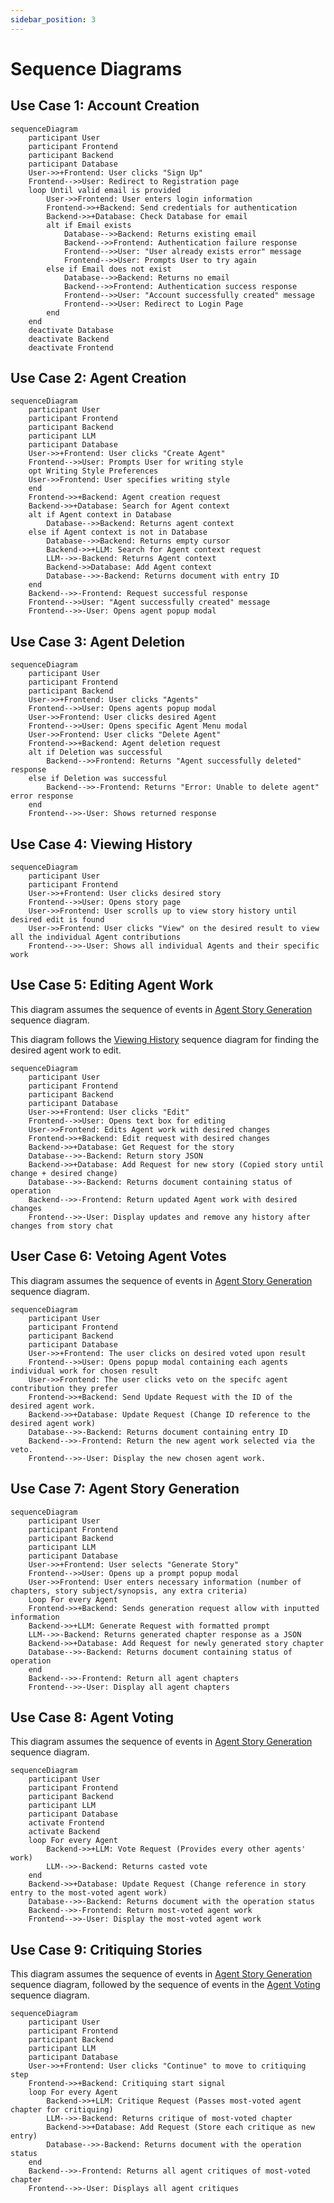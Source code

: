 ```yaml
---
sidebar_position: 3
---
```


# Sequence Diagrams

## Use Case 1: Account Creation
```mermaid
sequenceDiagram
    participant User
    participant Frontend
    participant Backend
    participant Database
    User->>+Frontend: User clicks "Sign Up"
    Frontend-->>User: Redirect to Registration page
    loop Until valid email is provided
        User->>Frontend: User enters login information
        Frontend->>+Backend: Send credentials for authentication
        Backend->>+Database: Check Database for email
        alt if Email exists
            Database-->>Backend: Returns existing email
            Backend-->>Frontend: Authentication failure response
            Frontend-->>User: "User already exists error" message
            Frontend-->>User: Prompts User to try again
        else if Email does not exist
            Database-->>Backend: Returns no email
            Backend-->>Frontend: Authentication success response
            Frontend-->>User: "Account successfully created" message
            Frontend-->>User: Redirect to Login Page
        end
    end
    deactivate Database
    deactivate Backend
    deactivate Frontend
```

## Use Case 2: Agent Creation
```mermaid
sequenceDiagram
    participant User
    participant Frontend
    participant Backend
    participant LLM
    participant Database
    User->>+Frontend: User clicks "Create Agent"
    Frontend-->>User: Prompts User for writing style
    opt Writing Style Preferences
    User->>Frontend: User specifies writing style
    end
    Frontend->>+Backend: Agent creation request
    Backend->>+Database: Search for Agent context
    alt if Agent context in Database
        Database-->>Backend: Returns agent context
    else if Agent context is not in Database
        Database-->>Backend: Returns empty cursor
        Backend->>+LLM: Search for Agent context request
        LLM-->>-Backend: Returns Agent context
        Backend->>Database: Add Agent context
        Database-->>-Backend: Returns document with entry ID
    end
    Backend-->>-Frontend: Request successful response
    Frontend-->>User: "Agent successfully created" message
    Frontend-->>-User: Opens agent popup modal
```

## Use Case 3: Agent Deletion
```mermaid
sequenceDiagram
    participant User
    participant Frontend
    participant Backend
    User->>+Frontend: User clicks "Agents"
    Frontend-->>User: Opens agents popup modal
    User->>Frontend: User clicks desired Agent
    Frontend-->>User: Opens specific Agent Menu modal
    User->>Frontend: User clicks "Delete Agent"
    Frontend->>+Backend: Agent deletion request
    alt if Deletion was successful
        Backend-->>Frontend: Returns "Agent successfully deleted" response
    else if Deletion was successful
        Backend-->>-Frontend: Returns "Error: Unable to delete agent" error response
    end
    Frontend-->>-User: Shows returned response
```

## Use Case 4: Viewing History
```mermaid
sequenceDiagram
    participant User
    participant Frontend
    User->>+Frontend: User clicks desired story
    Frontend-->>User: Opens story page
    User->>Frontend: User scrolls up to view story history until desired edit is found
    User->>Frontend: User clicks "View" on the desired result to view all the individual Agent contributions
    Frontend-->>-User: Shows all individual Agents and their specific work
```

## Use Case 5: Editing Agent Work
This diagram assumes the sequence of events in [Agent Story Generation](#use-case-7-agent-story-generation) sequence diagram.

This diagram follows the [Viewing History](#use-case-4-viewing-history-sequence-diagram) sequence diagram for finding the desired agent work to edit.
```mermaid
sequenceDiagram
    participant User
    participant Frontend
    participant Backend
    participant Database
    User->>+Frontend: User clicks "Edit"
    Frontend-->>User: Opens text box for editing
    User->>Frontend: Edits Agent work with desired changes
    Frontend->>+Backend: Edit request with desired changes
    Backend->>+Database: Get Request for the story
    Database-->>-Backend: Return story JSON
    Backend->>+Database: Add Request for new story (Copied story until change + desired change)
    Database-->>-Backend: Returns document containing status of operation
    Backend-->>-Frontend: Return updated Agent work with desired changes
    Frontend-->>-User: Display updates and remove any history after changes from story chat
```

## User Case 6: Vetoing Agent Votes
This diagram assumes the sequence of events in [Agent Story Generation](#use-case-7-agent-story-generation) sequence diagram.

```mermaid
sequenceDiagram
    participant User
    participant Frontend
    participant Backend
    participant Database
    User->>+Frontend: The user clicks on desired voted upon result
    Frontend-->>User: Opens popup modal containing each agents individual work for chosen result
    User->>Frontend: The user clicks veto on the specifc agent contribution they prefer
    Frontend->>+Backend: Send Update Request with the ID of the desired agent work.
    Backend->>+Database: Update Request (Change ID reference to the desired agent work)
    Database-->>-Backend: Returns document containing entry ID
    Backend-->>-Frontend: Return the new agent work selected via the veto. 
    Frontend-->>-User: Display the new chosen agent work. 
```
## Use Case 7: Agent Story Generation
```mermaid
sequenceDiagram
    participant User
    participant Frontend
    participant Backend
    participant LLM
    participant Database
    User->>+Frontend: User selects "Generate Story"
    Frontend-->>User: Opens up a prompt popup modal
    User->>Frontend: User enters necessary information (number of chapters, story subject/synopsis, any extra criteria)
    Loop For every Agent
    Frontend->>+Backend: Sends generation request allow with inputted information
    Backend->>+LLM: Generate Request with formatted prompt
    LLM-->>-Backend: Returns generated chapter response as a JSON
    Backend->>+Database: Add Request for newly generated story chapter
    Database-->>-Backend: Returns document containing status of operation
    end
    Backend-->>-Frontend: Return all agent chapters
    Frontend-->>-User: Display all agent chapters
```

## Use Case 8: Agent Voting
This diagram assumes the sequence of events in [Agent Story Generation](#use-case-7-agent-story-generation) sequence diagram.
```mermaid
sequenceDiagram
    participant User
    participant Frontend
    participant Backend
    participant LLM
    participant Database
    activate Frontend
    activate Backend
    loop For every Agent
        Backend->>+LLM: Vote Request (Provides every other agents' work)
        LLM-->>-Backend: Returns casted vote
    end
    Backend->>+Database: Update Request (Change reference in story entry to the most-voted agent work)
    Database-->>-Backend: Returns document with the operation status
    Backend-->>-Frontend: Return most-voted agent work
    Frontend-->>-User: Display the most-voted agent work
```

## Use Case 9: Critiquing Stories
This diagram assumes the sequence of events in [Agent Story Generation](#use-case-7-agent-story-generation) sequence diagram, followed by the sequence of events in the [Agent Voting](#use-case-8-agent-voting) sequence diagram.
```mermaid
sequenceDiagram
    participant User
    participant Frontend
    participant Backend
    participant LLM
    participant Database
    User->>+Frontend: User clicks "Continue" to move to critiquing step
    Frontend->>+Backend: Critiquing start signal
    loop For every Agent
        Backend->>+LLM: Critique Request (Passes most-voted agent chapter for critiquing)
        LLM-->>-Backend: Returns critique of most-voted chapter
        Backend->>+Database: Add Request (Store each critique as new entry)
        Database-->>-Backend: Returns document with the operation status
    end
    Backend-->>-Frontend: Returns all agent critiques of most-voted chapter
    Frontend-->>-User: Displays all agent critiques
```